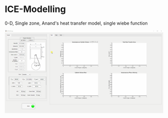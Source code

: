 # ICE-Modelling
0-D, Single zone, Anand's heat transfer model, single wiebe function

![](https://github.com/ogctn/ICE-Modelling/blob/main/ice-Animation.gif)
